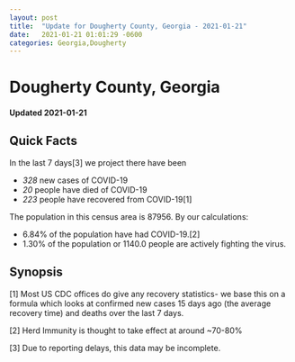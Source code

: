 ```yaml
---
layout: post
title:  "Update for Dougherty County, Georgia - 2021-01-21"
date:   2021-01-21 01:01:29 -0600
categories: Georgia,Dougherty
---
```


# Dougherty County, Georgia
#### Updated 2021-01-21

## Quick Facts

In the last 7 days[3] we project there have been
- *328* new cases of COVID-19
- *20* people have died of COVID-19
- *223* people have recovered from COVID-19[1]

The population in this census area is 87956. By our calculations:
- 6.84% of the population have had COVID-19.[2]
- 1.30% of the population or 1140.0 people are actively fighting the virus.

## Synopsis




[1] Most US CDC offices do give any recovery statistics- we base this on a formula which looks at confirmed new cases
15 days ago (the average recovery time) and deaths over the last 7 days.

[2] Herd Immunity is thought to take effect at around ~70-80%

[3] Due to reporting delays, this data may be incomplete.
 
    